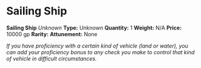 # Sailing Ship

**Sailing Ship**
_Unknown_
**Type:** Unknown
**Quantity:** 1
**Weight:** N/A
**Price:** 10000 gp
**Rarity:** 
**Attunement:** None

*If you have proficiency with a certain kind of vehicle (land or water), you can add your proficiency bonus to any check you make to control that kind of vehicle in difficult circumstances.*